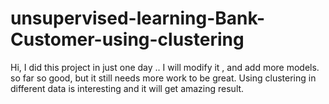 # unsupervised-learning-Bank-Customer-using-clustering

Hi, I did this project in just one day .. I will modify it , and add more models.
so far so good, but it still needs more work to be great. 
Using clustering in different data is interesting and it will get amazing result.
